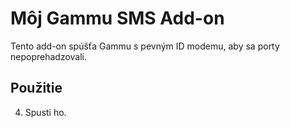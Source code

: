 # Môj Gammu SMS Add-on

Tento add-on spúšťa Gammu s pevným ID modemu, aby sa porty nepoprehadzovali.

## Použitie
4. Spusti ho.
